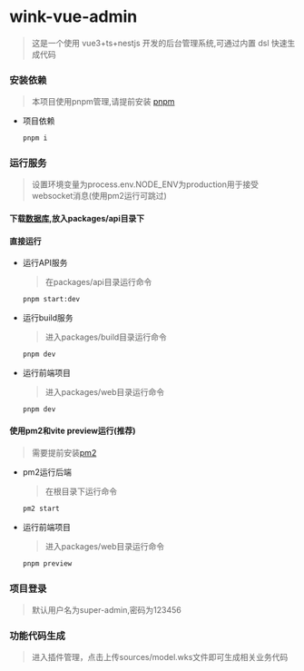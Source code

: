 # wink-vue-admin

> 这是一个使用 vue3+ts+nestjs 开发的后台管理系统,可通过内置 dsl 快速生成代码

### 安装依赖

> 本项目使用pnpm管理,请提前安装 [pnpm](https://pnpm.io/)

- 项目依赖
  ```sh
  pnpm i
  ```

### 运行服务

> 设置环境变量为process.env.NODE_ENV为production用于接受websocket消息(使用pm2运行可跳过)

#### 下载[数据库](https://pinktu.github.io/admin.db),放入packages/api目录下

#### 直接运行

- 运行API服务
  > 在packages/api目录运行命令
  >

  ```sh
  pnpm start:dev
  ```
- 运行build服务
  > 进入packages/build目录运行命令
  >

  ```sh
  pnpm dev
  ```
- 运行前端项目
  > 进入packages/web目录运行命令
  >

  ```sh
  pnpm dev
  ```

#### 使用pm2和vite preview运行(推荐)

> 需要提前安装[pm2](https://pm2.keymetrics.io/docs/usage/quick-start/)

- pm2运行后端
  > 在根目录下运行命令
  >

  ```sh
  pm2 start
  ```
- 运行前端项目
  > 进入packages/web目录运行命令
  >

  ```sh
  pnpm preview
  ```

### 项目登录

> 默认用户名为super-admin,密码为123456

### 功能代码生成

> 进入插件管理，点击上传sources/model.wks文件即可生成相关业务代码
